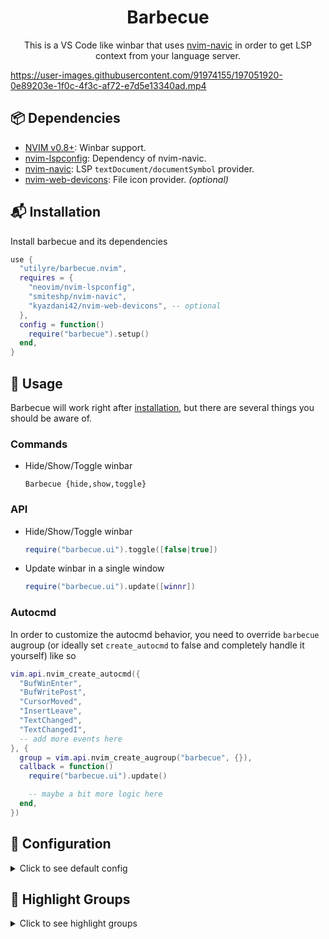 <h1 align="center">Barbecue</h1>

<p align="center">
  This is a VS Code like winbar that uses
  <a href="https://github.com/SmiteshP/nvim-navic">nvim-navic</a>
  in order to get LSP context from your language server.
</p>

https://user-images.githubusercontent.com/91974155/197051920-0e89203e-1f0c-4f3c-af72-e7d5e13340ad.mp4

## 📦 Dependencies

- [NVIM v0.8+](https://github.com/neovim/neovim/releases/latest): Winbar support.
- [nvim-lspconfig](https://github.com/neovim/nvim-lspconfig): Dependency of nvim-navic.
- [nvim-navic](https://github.com/smiteshp/nvim-navic): LSP `textDocument/documentSymbol` provider.
- [nvim-web-devicons](https://github.com/kyazdani42/nvim-web-devicons): File icon provider. _(optional)_

## 📬 Installation

Install barbecue and its dependencies

```lua
use {
  "utilyre/barbecue.nvim",
  requires = {
    "neovim/nvim-lspconfig",
    "smiteshp/nvim-navic",
    "kyazdani42/nvim-web-devicons", -- optional
  },
  config = function()
    require("barbecue").setup()
  end,
}
```

## 🚀 Usage

Barbecue will work right after [installation](#-installation), but there are
several things you should be aware of.

### Commands

- Hide/Show/Toggle winbar

  ```vim
  Barbecue {hide,show,toggle}
  ```

### API

- Hide/Show/Toggle winbar

  ```lua
  require("barbecue.ui").toggle([false|true])
  ```

- Update winbar in a single window

  ```lua
  require("barbecue.ui").update([winnr])
  ```

### Autocmd

In order to customize the autocmd behavior, you need to override `barbecue`
augroup (or ideally set `create_autocmd` to false and completely handle it
yourself) like so

```lua
vim.api.nvim_create_autocmd({
  "BufWinEnter",
  "BufWritePost",
  "CursorMoved",
  "InsertLeave",
  "TextChanged",
  "TextChangedI",
  -- add more events here
}, {
  group = vim.api.nvim_create_augroup("barbecue", {}),
  callback = function()
    require("barbecue.ui").update()

    -- maybe a bit more logic here
  end,
})
```

## 🚠 Configuration

<details>
  <summary>Click to see default config</summary>

  ```lua
  {
    ---whether to attach navic to language servers automatically
    ---@type boolean
    attach_navic = true,

    ---whether to create winbar updater autocmd
    ---@type boolean
    create_autocmd = true,

    ---buftypes to enable winbar in
    ---@type string[]
    include_buftypes = { "" },

    ---filetypes not to enable winbar in
    ---@type string[]
    exclude_filetypes = { "toggleterm" },

    ---returns a string to be shown at the end of winbar
    ---@type fun(bufnr: number): string
    custom_section = function()
      return ""
    end,

    modifiers = {
      ---filename modifiers applied to dirname
      ---@type string
      dirname = ":~:.",

      ---filename modifiers applied to basename
      ---@type string
      basename = "",
    },

    ---icons used by barbecue
    ---@type table<string, string>
    symbols = {
      ---entry separator
      ---@type string
      separator = "",

      ---modification indicator
      ---`false` to disable
      ---@type false|string
      modified = false,

      ---@deprecated
      default_context = nil,
    },

    ---icons for different context entry kinds
    ---@type table<string, false|string>
    kinds = {
      File = "",
      Package = "",
      Module = "",
      Namespace = "",
      Macro = "",
      Class = "",
      Constructor = "",
      Field = "",
      Property = "",
      Method = "",
      Struct = "",
      Event = "",
      Interface = "",
      Enum = "",
      EnumMember = "",
      Constant = "",
      Function = "",
      TypeParameter = "",
      Variable = "",
      Operator = "",
      Null = "",
      Boolean = "",
      Number = "",
      String = "",
      Key = "",
      Array = "",
      Object = "",
    },
  }
  ```
</details>

## 🎨 Highlight Groups

<details>
  <summary>Click to see highlight groups</summary>

  | Highlight Group             | Default Group              |
  | --------------------------- | -------------------------- |
  | **BarbecueMod**             | _BufferVisibleMod_         |
  | **NavicIconsFile**          | _CmpItemKindFile_          |
  | **NavicIconsModule**        | _CmpItemKindModule_        |
  | **NavicIconsNamespace**     | _CmpItemKindModule_        |
  | **NavicIconsPackage**       | _CmpItemKindFolder_        |
  | **NavicIconsClass**         | _CmpItemKindClass_         |
  | **NavicIconsMethod**        | _CmpItemKindMethod_        |
  | **NavicIconsProperty**      | _CmpItemKindProperty_      |
  | **NavicIconsField**         | _CmpItemKindField_         |
  | **NavicIconsConstructor**   | _CmpItemKindConstructor_   |
  | **NavicIconsEnum**          | _CmpItemKindEnum_          |
  | **NavicIconsInterface**     | _CmpItemKindInterface_     |
  | **NavicIconsFunction**      | _CmpItemKindFunction_      |
  | **NavicIconsVariable**      | _CmpItemKindVariable_      |
  | **NavicIconsConstant**      | _CmpItemKindConstant_      |
  | **NavicIconsString**        | _CmpItemKindValue_         |
  | **NavicIconsNumber**        | _CmpItemKindValue_         |
  | **NavicIconsBoolean**       | _CmpItemKindValue_         |
  | **NavicIconsArray**         | _CmpItemKindValue_         |
  | **NavicIconsObject**        | _CmpItemKindValue_         |
  | **NavicIconsKey**           | _CmpItemKindValue_         |
  | **NavicIconsNull**          | _CmpItemKindValue_         |
  | **NavicIconsEnumMember**    | _CmpItemKindEnumMember_    |
  | **NavicIconsStruct**        | _CmpItemKindStruct_        |
  | **NavicIconsEvent**         | _CmpItemKindEvent_         |
  | **NavicIconsOperator**      | _CmpItemKindOperator_      |
  | **NavicIconsTypeParameter** | _CmpItemKindTypeParameter_ |
  | **NavicText**               | _Normal_                   |
  | **NavicSeparator**          | _Conceal_                  |
</details>
